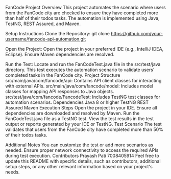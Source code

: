 FanCode Project
Overview
This project automates the scenario where users from the FanCode city are checked to ensure they have completed more than half of their todos tasks. The automation is implemented using Java, TestNG, REST Assured, and Maven.

Setup Instructions
Clone the Repository:
git clone https://github.com/your-username/fancode-api-automation.git

Open the Project:
Open the project in your preferred IDE (e.g., IntelliJ IDEA, Eclipse).
Ensure Maven dependencies are resolved.

Run the Test:
Locate and run the FanCodeTest.java file in the src/test/java directory.
This test executes the automation scenario to validate users' completed tasks in the FanCode city.
Project Structure
src/main/java/com/fancode/api: Contains API client classes for interacting with external APIs.
src/main/java/com/fancode/model: Includes model classes for mapping API responses to Java objects.
src/test/java/com/fancode/FancodeTest: Includes TestNG test classes for automation scenarios.
Dependencies
Java 8 or higher
TestNG
REST Assured
Maven
Execution Steps
Open the project in your IDE.
Ensure all dependencies are downloaded and resolved by Maven.
Run the FanCodeTest.java file as a TestNG test.
View the test results in the test output or reports generated by your IDE or TestNG.
Test Scenario
The test validates that users from the FanCode city have completed more than 50% of their todos tasks.

Additional Notes
You can customize the test or add more scenarios as needed.
Ensure proper network connectivity to access the required APIs during test execution.
Contributors
Prayash Pati
7008405914
Feel free to update this README with specific details, such as contributors, additional setup steps, or any other relevant information based on your project's needs.
